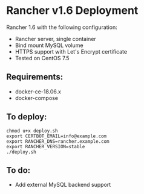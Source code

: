 # Rancher v1.6 Deployment

Rancher 1.6 with the following configuration:
- Rancher server, single container
- Bind mount MySQL volume
- HTTPS support with Let's Encrypt certificate
- Tested on CentOS 7.5

## Requirements:
* docker-ce-18.06.x
* docker-compose

## To deploy:
```
chmod u+x deploy.sh
export CERTBOT_EMAIL=info@example.com
export RANCHER_DNS=rancher.example.com
export RANCHER_VERSION=stable
./deploy.sh
```

## To do:
* Add external MySQL backend support


